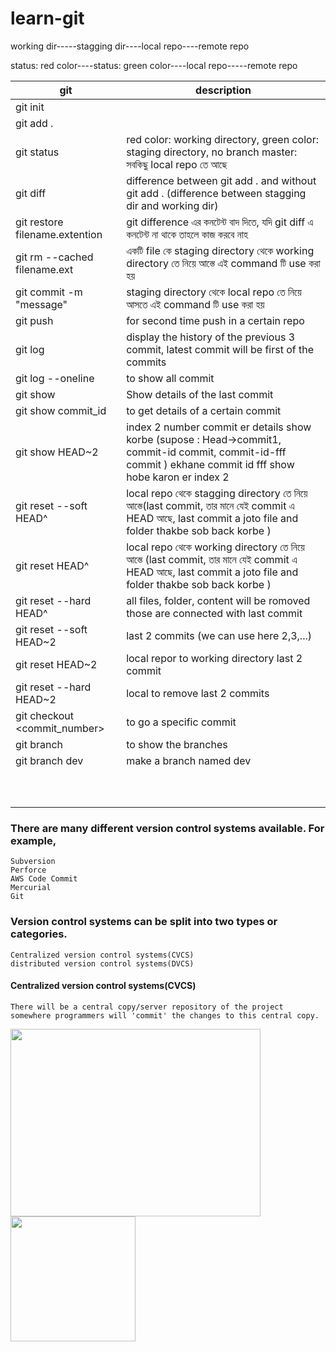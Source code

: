 # learn-git


working dir-----stagging dir----local repo----remote repo

status: red color----status: green color----local repo-----remote repo


| git   | description |
| ------------- | ------------- |
|  git init |   |
|  git add . |   |
|  git status |  red color: working directory, green color: staging directory, no branch master: সবকিছু local repo তে আছে  |
|  git diff | difference between git add . and without git add . (difference between stagging dir and working dir) |
|  git restore filename.extention |  git difference এর কনটেন্ট বাদ দিতে, যদি git diff এ কনটেন্ট না থাকে তাহলে কাজ করবে নাহ  |
|  git rm --cached filename.ext | একটি file কে staging directory থেকে working directory  তে নিয়ে আস্তে এই command টি use করা হয়   |
|  git commit -m "message" | staging directory থেকে local repo তে নিয়ে আসতে এই command টি use করা হয় |
|  git push |  for second time push in a certain repo |
|  git log | display the history of the previous 3 commit, latest commit will be first of the commits  |
|  git log --oneline |  to show all commit |
|  git show | Show details of the last commit |
|  git show commit_id | to get details of a certain commit |
|  git show HEAD~2 | index 2 number commit er details show korbe (supose : Head->commit1, commit-id commit, commit-id-fff commit ) ekhane commit id fff show hobe karon er index 2 | 
| git reset --soft HEAD^ | local repo থেকে stagging directory  তে নিয়ে আস্তে(last commit, তার মানে যেই commit এ HEAD আছে, last commit a joto file and folder thakbe sob back korbe ) |
| git reset HEAD^ | local repo থেকে working directory  তে নিয়ে আস্তে (last commit, তার মানে যেই commit এ HEAD আছে, last commit a joto file and folder thakbe sob back korbe )|
| git reset --hard HEAD^  |  all files, folder, content will be romoved those are connected with last commit |
| git reset --soft HEAD~2 | last 2 commits (we can use here 2,3,...)|
| git reset HEAD~2 | local repor to working directory last 2 commit |
| git reset --hard HEAD~2 | local to remove last 2 commits |
|  git checkout <commit_number> |  to go a specific commit |
|  git branch | to show the branches  |
|  git branch dev | make a branch named dev  |
|   |   |
|   |   |
|   |   |
|   |   |
|   |   |
|   |   |
|   |   |
|   |   |
|   |   |
|   |   |

### There are many different version control systems available. For example, 

    Subversion
    Perforce
    AWS Code Commit
    Mercurial
    Git
### Version control systems can be split into two types or categories. 
    Centralized version control systems(CVCS)
    distributed version control systems(DVCS)

#### Centralized version control systems(CVCS)

    There will be a central copy/server repository of the project somewhere programmers will 'commit' the changes to this central copy.


<img src="https://www.edureka.co/blog/wp-content/uploads/2016/11/Centralized-Version-Control-System-Workflow-What-Is-Git-Edureka.png" height='300' width='400'/>

<img src="https://www.researchgate.net/profile/Luis-Ribeiro/publication/23646260/figure/tbl1/AS:667686602285063@1536200299510/Advantages-and-disadvantages-of-the-centralized-approach-Barata-2003.png" height='200' width='200'/>
